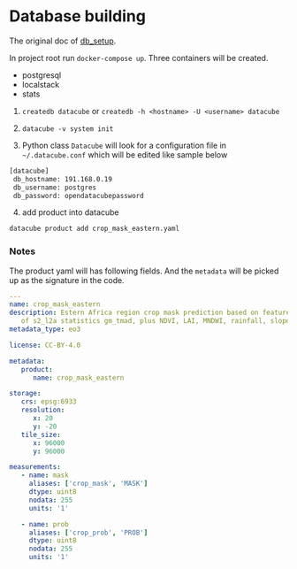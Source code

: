 # Database building

The original doc of [db_setup](https://datacube-core.readthedocs.io/en/latest/ops/db_setup.html).

In project root run ```docker-compose up```. Three containers will be created.

- postgresql
- localstack
- stats

1. ```createdb datacube```
   or
   ```createdb -h <hostname> -U <username> datacube```

2. ```datacube -v system init```

3. Python class ```Datacube``` will look for a configuration file in `````~/.datacube.conf`````
which will be edited like sample below

```bash
[datacube]
 db_hostname: 191.168.0.19
 db_username: postgres
 db_password: opendatacubepassword
```

4. add product into datacube

```bash
datacube product add crop_mask_eastern.yaml
```

### Notes

The product yaml will has following fields. And the ```metadata``` will be picked up as the signature in the code.

```yaml
---
name: crop_mask_eastern
description: Estern Africa region crop mask prediction based on features
   of s2_l2a statistics gm_tmad, plus NDVI, LAI, MNDWI, rainfall, slope
metadata_type: eo3

license: CC-BY-4.0

metadata:
   product:
      name: crop_mask_eastern

storage:
   crs: epsg:6933
   resolution:
      x: 20
      y: -20
   tile_size:
      x: 96000
      y: 96000

measurements:
   - name: mask
     aliases: ['crop_mask', 'MASK']
     dtype: uint8
     nodata: 255
     units: '1'

   - name: prob
     aliases: ['crop_prob', 'PROB']
     dtype: uint8
     nodata: 255
     units: '1'
```
